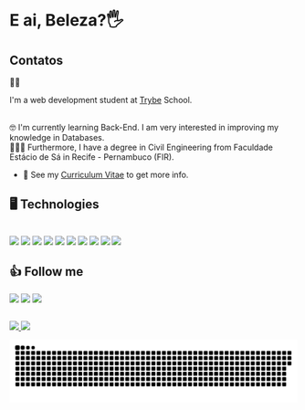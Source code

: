 # E ai, Beleza?🖐

 ## Contatos

👨‍💻 <p>I'm a web development student at [Trybe](https://www.betrybe.com/) School.</p>
 </br>
🤓 I'm currently learning Back-End. I am very interested in improving my knowledge in Databases.
</br>
👩🏽‍🎓 Furthermore, I have a degree in Civil Engineering from Faculdade Estácio de Sá in Recife - Pernambuco (FIR).
</br>

- 📄 See my <a href="https://gitconnected.com/getuliogutemberg/resume" target="blank">Curriculum Vitae</a> to get more info.
<!-- - 📓 See also my <a href="#" target="blank">Portfolio</a> to know my projects. -->
 

## 🖥️ Technologies

<div style="display: inline_block"><br>
  <img src="https://img.shields.io/badge/HTML5-E34F26?style=for-the-badge&logo=html5&logoColor=white">
  <img src="https://img.shields.io/badge/CSS3-1572B6?style=for-the-badge&logo=css3&logoColor=white">
  <img src="https://img.shields.io/badge/JavaScript-F7DF1E?style=for-the-badge&logo=javascript&logoColor=black" target="_blank">
  <img src="https://img.shields.io/badge/Bootstrap-563D7C?style=for-the-badge&logo=bootstrap&logoColor=white">
  <img src="https://img.shields.io/badge/Jest-C21325?style=for-the-badge&logo=jest&logoColor=white">
  <img src="https://img.shields.io/badge/React-20232A?style=for-the-badge&logo=react&logoColor=61DAFB">
  <img src="https://img.shields.io/badge/React_Router-CA4245?style=for-the-badge&logo=react-router&logoColor=white">
  <img src="https://img.shields.io/badge/Redux-593D88?style=for-the-badge&logo=redux&logoColor=white">
  <img src="https://img.shields.io/badge/MySQL-00000F?style=for-the-badge&logo=mysql&logoColor=white">
  <img src="https://img.shields.io/badge/MongoDB-4EA94B?style=for-the-badge&logo=mongodb&logoColor=white">
</div>

 
 ## 👍 Follow me
 
<div> 
  <a href="https://www.instagram.com/getuliogutemberg/" target="_blank"><img src="https://img.shields.io/badge/-Instagram-%23E4405F?style=for-the-badge&logo=instagram&logoColor=white" target="_blank"></a>
  <a href = "mailto:getulio.dev@gmail.com"><img src="https://img.shields.io/badge/-Gmail-%23333?style=for-the-badge&logo=gmail&logoColor=white" target="_blank"></a>
  <a href="https://www.linkedin.com/in/getuliogutemberg/" target="_blank"><img src="https://img.shields.io/badge/-LinkedIn-%230077B5?style=for-the-badge&logo=linkedin&logoColor=white" target="_blank"></a> 
</div>


##
<div>
  <a href="https://github.com/getuliogutemberg">
  <img height="160em" src="https://github-readme-stats.vercel.app/api?username=getuliogutemberg&show_icons=true&theme=algolia&include_all_commits=true&count_private=true"/>
  <img height="160em" src="https://github-readme-stats.vercel.app/api/top-langs/?username=getuliogutemberg&layout=compact&langs_count=16&theme=algolia"/>


  ![Snake animation](https://github.com/getuliogutemberg/getuliogutemberg/blob/output/github-contribution-grid-snake.svg)
</div>
